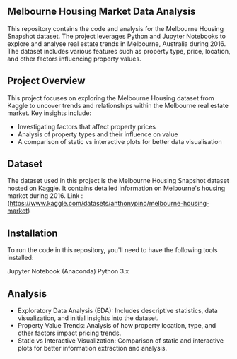 ## Melbourne Housing Market Data Analysis  

This repository contains the code and analysis for the Melbourne Housing Snapshot dataset. The project leverages Python and Jupyter Notebooks to explore and analyse real estate trends in Melbourne, Australia during 2016. The dataset includes various features such as property type, price, location, and other factors influencing property values.

## Project Overview
This project focuses on exploring the Melbourne Housing dataset from Kaggle to uncover trends and relationships within the Melbourne real estate market. Key insights include:

- Investigating factors that affect property prices
- Analysis of property types and their influence on value
- A comparison of static vs interactive plots for better data visualisation

## Dataset
The dataset used in this project is the Melbourne Housing Snapshot dataset hosted on Kaggle. It contains detailed information on Melbourne's housing market during 2016.
Link : (https://www.kaggle.com/datasets/anthonypino/melbourne-housing-market)

## Installation
To run the code in this repository, you'll need to have the following tools installed:

Jupyter Notebook (Anaconda)
Python 3.x

## Analysis
- Exploratory Data Analysis (EDA): Includes descriptive statistics, data visualization, and initial insights into the dataset.
- Property Value Trends: Analysis of how property location, type, and other factors impact pricing trends.
- Static vs Interactive Visualization: Comparison of static and interactive plots for better information extraction and analysis.
